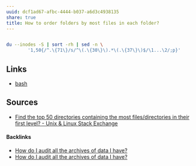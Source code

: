 ```yaml
---
uuid: dcf1ad67-afbc-4444-b037-a6d3c4938135
share: true
title: How to order folders by most files in each folder?
---
```

``` bash

du --inodes -S | sort -rh | sed -n \
        '1,50{/^.\{71\}/s/^\(.\{30\}\).*\(.\{37\}\)$/\1...\2/;p}'

```


## Links

* [bash](../51b24c5c-afc0-4196-ad38-02c3679710b4)
## Sources

* [Find the top 50 directories containing the most files/directories in their first level? - Unix & Linux Stack Exchange](https://unix.stackexchange.com/questions/122854/find-the-top-50-directories-containing-the-most-files-directories-in-their-first)

#### Backlinks

* [How do I audit all the archives of data I have?](/c1b2973d-c991-446f-b1d1-d71ff62503b2)
* [How do I audit all the archives of data I have?](/c1b2973d-c991-446f-b1d1-d71ff62503b2)